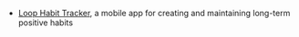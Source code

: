 
- [Loop Habit Tracker](https://github.com/iSoron/uhabits), a mobile app for creating and maintaining long-term positive habits
